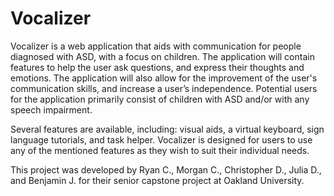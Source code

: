 # Vocalizer

Vocalizer is a web application that aids with communication for people diagnosed with ASD, with a focus on children. The application will contain features to help the user ask questions, and express their thoughts and emotions. The application will also allow for the improvement of the user's communication skills, and increase a user’s independence. Potential users for the application primarily consist of children with ASD and/or with any speech impairment.  

Several features are available, including: visual aids, a virtual keyboard, sign language tutorials, and task helper. Vocalizer is designed for users to use any of the mentioned features as they wish to suit their individual needs.  

This project was developed by Ryan C., Morgan C., Christopher D., Julia D., and Benjamin J. for their senior capstone project at Oakland University. 
